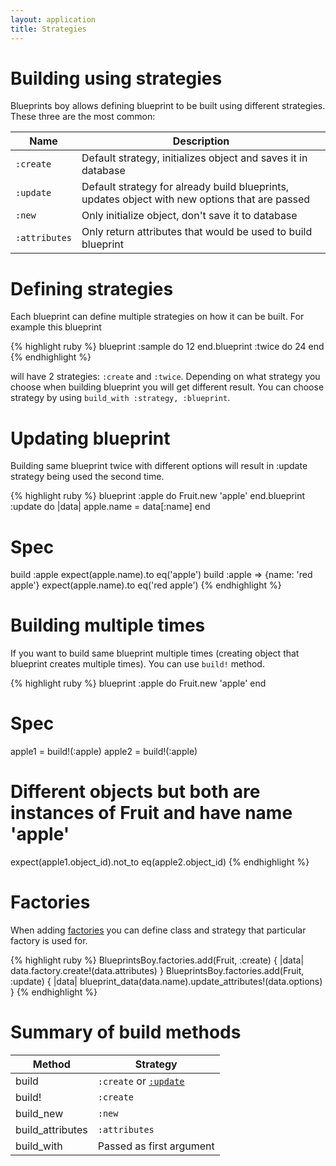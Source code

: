 ```yaml
---
layout: application
title: Strategies
---
```


# Building using strategies

Blueprints boy allows defining blueprint to be built using different strategies. These three are the most common:

Name          | Description
--------------|------------
`:create`     | Default strategy, initializes object and saves it in database
`:update`     | Default strategy for already build blueprints, updates object with new options that are passed
`:new`        | Only initialize object, don't save it to database
`:attributes` | Only return attributes that would be used to build blueprint

# Defining strategies

Each blueprint can define multiple strategies on how it can be built. For example this blueprint

{% highlight ruby %}
blueprint :sample do
  12
end.blueprint :twice do
  24
end
{% endhighlight %}

will have 2 strategies: `:create` and `:twice`. Depending on what strategy you choose when building blueprint you will
get different result. You can choose strategy by using `build_with :strategy, :blueprint`.

# Updating blueprint

Building same blueprint twice with different options will result in :update strategy being used the second time.

{% highlight ruby %}
blueprint :apple do
  Fruit.new 'apple'
end.blueprint :update do |data|
  apple.name = data[:name]
end

# Spec
build :apple
expect(apple.name).to eq('apple')
build :apple => {name: 'red apple'}
expect(apple.name).to eq('red apple')
{% endhighlight %}

# Building multiple times

If you want to build same blueprint multiple times (creating object that blueprint creates multiple times). You can use
`build!` method.

{% highlight ruby %}
blueprint :apple do
  Fruit.new 'apple'
end

# Spec
apple1 = build!(:apple)
apple2 = build!(:apple)
# Different objects but both are instances of Fruit and have name 'apple'
expect(apple1.object_id).not_to eq(apple2.object_id)
{% endhighlight %}

# Factories

When adding [factories](/blueprints_boy/factories) you can define class and strategy that particular factory is used for.

{% highlight ruby %}
BlueprintsBoy.factories.add(Fruit, :create) { |data| data.factory.create!(data.attributes) }
BlueprintsBoy.factories.add(Fruit, :update) { |data| blueprint_data(data.name).update_attributes!(data.options) }
{% endhighlight %}

# Summary of build methods

Method           | Strategy
-----------------|-------------------
build            | `:create` or [`:update`](/blueprints_boy/strategies#updating-blueprint)
build!           | `:create`
build_new        | `:new`
build_attributes | `:attributes`
build_with       | Passed as first argument

